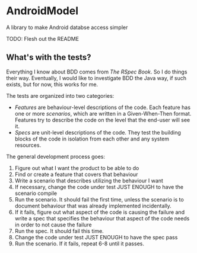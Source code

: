 AndroidModel
============
A library to make Android databse access simpler

TODO: Flesh out the README

What's with the tests?
----------------------
Everything I know about BDD comes from _The RSpec Book_. So I do things their way. Eventually, I would like to investigate BDD the Java way, if such exists, but for now, this works for me.

The tests are organized into two categories:
* *Features* are behaviour-level descriptions of the code. Each feature has one or more *scenarios*, which are written in a Given-When-Then format. Features try to describe the code on the level that the end-user will see it.
* *Specs* are unit-level descriptions of the code. They test the building blocks of the code in isolation from each other and any system resources.

The general development process goes: 
1. Figure out what I want the product to be able to do
2. Find or create a feature that covers that behaviour
3. Write a scenario that describes utilizing the behaviour I want
4. If necessary, change the code under test JUST ENOUGH to have the scenario compile
5. Run the scenario. It should fail the first time, unless the scenario is to document behaviour that was already implemented incidentally.
6. If it fails, figure out what aspect of the code is causing the failure and write a spec that specifies the behaviour that aspect of the code needs in order to not cause the failure
7. Run the spec. It should fail this time. 
8. Change the code under test JUST ENOUGH to have the spec pass
9. Run the scenario. If it fails, repeat 6-8 until it passes.

